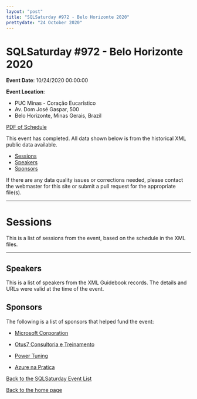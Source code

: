 ```yaml
---
layout: "post" 
title: "SQLSaturday #972 - Belo Horizonte 2020" 
prettydate: "24 October 2020" 
---
```

# SQLSaturday #972 - Belo Horizonte 2020
 
**Event Date**: 10/24/2020 00:00:00
 
**Event Location**:
- PUC Minas - Coração Eucarístico
- Av. Dom José Gaspar, 500
- Belo Horizonte, Minas Gerais, Brazil
 
<a href="/assets/pdf/0972.pdf">PDF of Schedule</a>
 
This event has completed. All data shown below is from the historical XML public data available.
<ul>
   <li><a href="#sessions">Sessions</a></li>
   <li><a href="#speakers">Speakers</a></li>
   <li><a href="#sponsors">Sponsors</a></li>
</ul>
 
 
If there are any data quality issues or corrections needed, please contact the webmaster for this site or submit a pull request for the appropriate file(s). 
 
----------------------------------------------------------------------------------- 
 
# <a name="sessions"></a>Sessions
This is a list of sessions from the event, based on the schedule in the XML files.
 
----------------------------------------------------------------------------------- 
## <a name="#speakers"></a>Speakers
This is a list of speakers from the XML Guidebook records. The details and URLs were valid at the time of the event.
 
 
 
 
## <a name="sponsors"></a>Sponsors
The following is a list of sponsors that helped fund the event:
 
- [Microsoft Corporation](https://www.microsoft.com/en-us/server-cloud/products/sql-server/)
 
- [Otus7 Consultoria e Treinamento](http://otus7.com/)
 
- [Power Tuning](https://powertuning.com.br/)
 
- [Azure na Pratica](https://www.azurenapratica.com)
 
[Back to the SQLSaturday Event List](/past)
 
[Back to the home page](/index)
 
